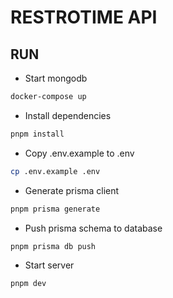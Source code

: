 # RESTROTIME API

## RUN

- Start mongodb
```bash
docker-compose up
```

- Install dependencies

```bash
pnpm install
```

- Copy .env.example to .env

```bash
cp .env.example .env
```

- Generate prisma client

```bash
pnpm prisma generate
```

- Push prisma schema to database

```bash
pnpm prisma db push
```

- Start server

```bash
pnpm dev
```
